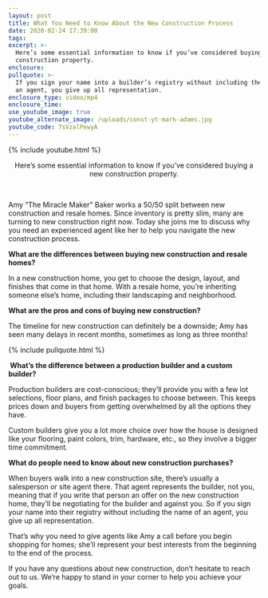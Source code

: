 ```yaml
---
layout: post
title: What You Need to Know About the New Construction Process
date: 2020-02-24 17:39:00
tags:
excerpt: >-
  Here’s some essential information to know if you’ve considered buying a new
  construction property.
enclosure:
pullquote: >-
  If you sign your name into a builder’s registry without including the name of
  an agent, you give up all representation.
enclosure_type: video/mp4
enclosure_time:
use_youtube_image: true
youtube_alternate_image: /uploads/const-yt-mark-adams.jpg
youtube_code: 7sVzalPewyA
---
```


{% include youtube.html %}

<center>Here&rsquo;s some essential information to know if you&rsquo;ve considered buying a new construction property.</center>

&nbsp;

Amy “The Miracle Maker” Baker works a 50/50 split between new construction and resale homes. Since inventory is pretty slim, many are turning to new construction right now. Today she joins me to discuss why you need an experienced agent like her to help you navigate the new construction process.

**What are the differences between buying new construction and resale homes?**

In a new construction home, you get to choose the design, layout, and finishes that come in that home. With a resale home, you’re inheriting someone else’s home, including their landscaping and neighborhood.

**What are the pros and cons of buying new construction?**

The timeline for new construction can definitely be a downside; Amy has seen many delays in recent months, sometimes as long as three months\!

{% include pullquote.html %}

**&nbsp;What’s the difference between a production builder and a custom builder?**

Production builders are cost-conscious; they’ll provide you with a few lot selections, floor plans, and finish packages to choose between. This keeps prices down and buyers from getting overwhelmed by all the options they have.

Custom builders give you a lot more choice over how the house is designed like your flooring, paint colors, trim, hardware, etc., so they involve a bigger time commitment.

**What do people need to know about new construction purchases?**

When buyers walk into a new construction site, there’s usually a salesperson or site agent there. That agent represents the builder, not you, meaning that if you write that person an offer on the new construction home, they’ll be negotiating for the builder and against you. So if you sign your name into their registry without including the name of an agent, you give up all representation.

That’s why you need to give agents like Amy a call before you begin shopping for homes; she’ll represent your best interests from the beginning to the end of the process.

If you have any questions about new construction, don’t hesitate to reach out to us. We’re happy to stand in your corner to help you achieve your goals.